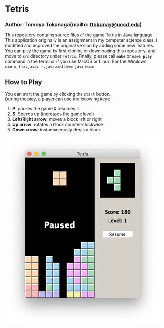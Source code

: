 # Tetris
### Author: Tomoya Tokunaga(mailto: ttokunag@ucsd.edu)

This repository contains source files of the game Tetris in Java language. This application originally is an assignment in my computer science class. I modified and improved the original version by adding some new features.<br>
You can play the game by first cloning or downloading this repository, and move to `src` directory under `Tetris`. Finally, please call **`make`** or **`make play`** command in the terminal if you use MacOS or Linux. For the Windows users, first `javac *.java` and then `java Main`. 

## How to Play
You can start the game by clicking the `start` button. <br>
During the play, a player can use the following keys:
1. **P**: pauses the game & resumes it
2. **S**: Speeds up (increases the game level)
3. **Left/Right arrow**: moves a block left or right
4. **Up arrow**: rotates a block counter-clockwise
5. **Down arrow**: instantaneously drops a block

<img src="https://github.com/ttokunag/Tetris/blob/master/pictures/playTetris.png" width="600">
